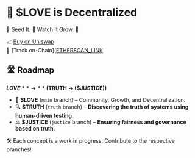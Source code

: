 # 💖 $LOVE is Decentralized  

🥰 Seed It. 🤔 Watch It Grow. 🚀  

📈 [Buy on Uniswap](https://app.uniswap.org/#/swap?chain=base&outputCurrency=0xF4d749aBDD407Ec2158eC6273937C8251E42c07f)  
🔗 [Track on-Chain]([ETHERSCAN_LINK](https://basescan.org/token/0xF4d749aBDD407Ec2158eC6273937C8251E42c07f)  

## 🛣️ Roadmap  
**$LOVE** → **($TRUTH → ($JUSTICE))**  

- 🌱 **$LOVE** (`main` branch) – Community, Growth, and Decentralization.  
- 🔍 **$TRUTH** (`truth` branch) – **Discovering the truth of systems using human-driven testing.**  
- ⚖️ **$JUSTICE** (`justice` branch) – **Ensuring fairness and governance based on truth.**  

🛠️ Each concept is a work in progress. Contribute to the respective branches!  

